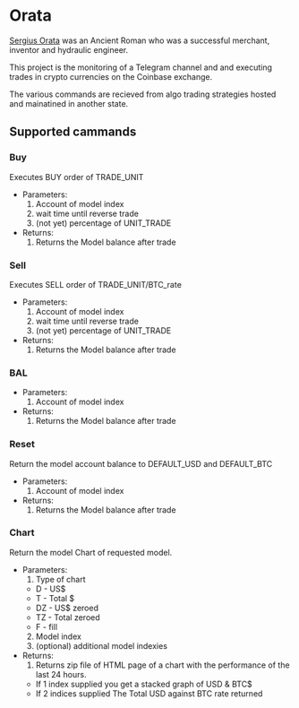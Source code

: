 # Orata
[Sergius Orata](https://en.wikipedia.org/wiki/Sergius_Orata) was an Ancient Roman who was a successful merchant, inventor and hydraulic engineer.

This project is the monitoring of a Telegram channel and and executing trades in crypto currencies on the Coinbase exchange.

The various commands are recieved from algo trading strategies hosted and mainatined in another state.

## Supported cammands
### Buy 
Executes BUY order of TRADE_UNIT
  * Parameters: 
    1. Account of model index
    2. wait time until reverse trade
    3. (not yet) percentage of UNIT_TRADE
 * Returns:
    1. Returns the Model balance after trade
### Sell
Executes SELL order of TRADE_UNIT/BTC_rate
* Parameters: 
    1. Account of model index
    2. wait time until reverse trade
    3. (not yet) percentage of UNIT_TRADE
* Returns:
    1. Returns the Model balance after trade
### BAL
* Parameters: 
    1. Account of model index
* Returns:
    1. Returns the Model balance after trade
### Reset
Return the model account balance to DEFAULT_USD and DEFAULT_BTC
* Parameters: 
    1. Account of model index
* Returns:
    1. Returns the Model balance after trade
### Chart
Return the model Chart of requested model. 
* Parameters: 
    1. Type of chart 
    - D - US$
    - T - Total $
    - DZ - US$ zeroed
    - TZ - Total zeroed
    - F - fill
    2. Model index
    3. (optional) additional model indexies
* Returns:
    1. Returns zip file of HTML page of a chart with the performance of the last 24 hours.
    - If 1 index supplied you get a stacked graph of USD & BTC$
    - If 2 indices supplied The Total USD against BTC rate returned

